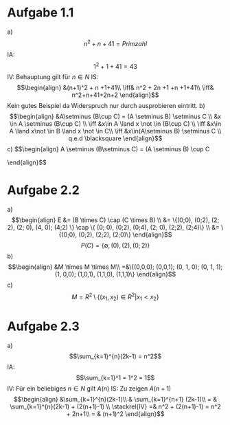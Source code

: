 # Aufgabe 1.1
a) $$n^2 + n +41 = Primzahl$$
IA: $$1^2 + 1+41 = 43$$
IV: Behauptung gilt für  $n\in N$
IS: $$\begin{align}
&(n+1)^2 + n +1+41\\
\iff& n^2 + 2n +1 +n +1+41\\
\iff& n^2+n+41+2n+2
\end{align}$$
Kein gutes Beispiel da Widerspruch nur durch ausprobieren eintritt.
b)$$\begin{align}
&A\setminus (B\cup C) = (A \setminus B) \setminus C \\
&x \in A \setminus (B\cup C) \\
\iff &x\in A \land x \not \in (B\cup C) \\
\iff &x\in A \land x\not \in B \land x \not \in C\\
\iff &x\in(A\setminus B) \setminus C \\
q.e.d \blacksquare
\end{align}$$
c) $$\begin{align}
A \setminus (B\setminus C) = (A \setminus B) \cup C

\end{align}$$
# Aufgabe 2.2
a)
$$\begin{align}
E &= (B \times C) \cap (C \times B) \\
  &= \{(0;0), (0;2), (2; 2), (2; 0), (4, 0); (4;2) \} \cap \{ (0; 0), (0;2), (0;4), (2; 0), (2;2), (2;4)\} \\
  &= \{(0;0), (0;2), (2;2), (2;0)\}
\end{align}$$
$$P(C) =\{\emptyset, (0), (2), (0;2)\} $$
b)
$$\begin{align}
&M \times M \times M\\
=&\{(0,0,0); (0,0,1); (0, 1, 0); (0, 1, 1); (1, 0,0); (1,0,1), (1,1,0), (1,1,1)\}
\end{align}$$
c) $$M = R^2 \setminus \{(x_1, x_2)\in R^2 | x_1 < x_2\}$$
# Aufgabe 2.3
a) $$\sum_{k=1}^{n}(2k-1) = n^2$$
IA: $$\sum_{k=1}^1 = 1^2 = 1$$
IV: Für ein beliebiges $n \in N$ gilt $A(n)$
IS: Zu zeigen $A(n+1)$
$$\begin{align}
&\sum_{k=1}^{n}(2k-1)\\
& \sum_{k=1}^{n+1} (2k-1)\\
= & \sum_{k=1}^{n}(2k-1) + (2(n+1)-1) \\
\stackrel{IV} =&  n^2 + (2(n+1)-1) = n^2 + 2n+1\\
= & (n+1)^2
\end{align}$$


